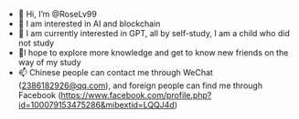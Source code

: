 - 👋 Hi, I’m @RoseLv99
- 👀 I am interested in AI and blockchain
- 🌱 I am currently interested in GPT, all by self-study, I am a child who did not study
- 💞️I hope to explore more knowledge and get to know new friends on the way of my study
- 📫 Chinese people can contact me through WeChat (2386182926@qq.com), and foreign people can find me through Facebook (https://www.facebook.com/profile.php?id=100079153475286&mibextid=LQQJ4d)

<!---
RoseLv99/RoseLv99 is a ✨ special ✨ repository because its `README.md` (this file) appears on your GitHub profile.
You can click the Preview link to take a look at your changes.
--->
